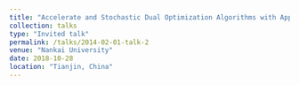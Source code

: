 ```yaml
---
title: "Accelerate and Stochastic Dual Optimization Algorithms with Applications to Machine Learning and Big-Data Analysis"
collection: talks
type: "Invited talk"
permalink: /talks/2014-02-01-talk-2
venue: "Nankai University"
date: 2018-10-28
location: "Tianjin, China"
---
```


